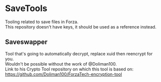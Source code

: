 # SaveTools
Tooling related to save files in Forza.<br>
This repository doesn't have keys, it should be used as a reference instead.

## Saveswapper

Tool that's going to automatically decrypt, replace xuid then reencrypt for you.<br>
Wouldn't be possible without the work of @Doliman100.<br>
Link to his Crypto Tool repository on which this tool is based on: https://github.com/Doliman100/ForzaTech-encryption-tool
